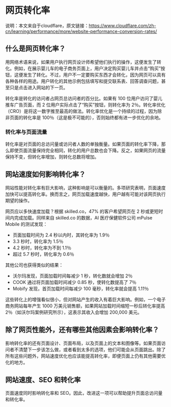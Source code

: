 # 网页转化率

  说明：本文来自于cloudflare，原文链接：https://www.cloudflare.com/zh-cn/learning/performance/more/website-performance-conversion-rates/

## 什么是网页转化率？

用网络术语来说，如果用户执行网页设计师希望他们执行的操作，这便发生了转化。例如，在展示婴儿车的电子商务页面上，用户决定购买婴儿车并点击“购买”按钮，这便发生了转化。不过，用户不一定要购买东西才会转化，因为网页可以具有各种各样的用途。用户转化的其他示例包括填写和提交联系表、回答调查问题，甚至只是点击进入网站的下一页。

转化率是转化的访问者占网页总访问者的百分比。如果有 100 位用户访问了婴儿推车广告页面，而 2 位用户实际点击了“购买”按钮，则转化率为 2％。转化率优化（CRO）是将这一数字推至最高的做法。转化率优化是一个持续的过程，因为除非页面的转化率是 100％（这是极不可能的），否则始终都有进一步优化的余地。

### 转化率与页面流量

转化率是对页面的总访问量或访问者人数的单独衡量。如果页面的转化率下降，那么即使页面流量保持完全相同，转化的用户总数也会下降。反之，如果网页的流量保持不变，但转化率增加，则转化总数将增加。

## 网站速度如何影响转化率？

网站性能对转化率有巨大影响，这种影响是可以衡量的。多项研究表明，页面速度加快可以提高转化率。换而言之，网页加载速度越快，用户越有可能对该网页执行期望的操作。

网页应以多快速度加载？根据 skilled.co，47% 的客户希望网页在 2 秒或更短时间内完成加载。同样来自 skilled.co 的数据，AI 医疗保健软件公司 mPulse Mobile 的测试发现：

- 页面加载时间为 2.4 秒以内时，其转化率为 1.9％
- 3.3 秒时，转化率为 1.5％
- 4.2 秒时，转化率为不到 1.1％
- 超过 5.7 秒时，转化率为 0.6％

其他公司也获得类似的结果：

- 沃尔玛发现，页面加载时间每减少 1 秒，转化数就会增加 2％
- COOK 通过将页面加载时间减少 0.85 秒，使转化数提高了 7％
- Mobify 发现，首页加载时间每减少 100 毫秒，转化率就会提高 1.11％

这些转化上的增强看似很小，但对网站产生的收入有着巨大影响。例如，一个电子商务网站每年产生 1000 万美元销售额，如果网站加载时间缩短一秒后转化率提高 2％（如沃尔玛案例研究所示），这表示其收入会增加 200,000 美元。

## 除了网页性能外，还有哪些其他因素会影响转化率？

影响转化率的还有页面设计、页面布局，以及页面上的文本和图像等。如果页面访问者不清楚下一步该怎么做，或者看到太多的选项，他们可能会从页面跳出。除了所有这些问题外，网站速度优化也应该能提高转化率，即便页面上仍有其他需要优化的地方。

## 网站速度、SEO 和转化率

页面速度同时影响转化率和 SEO。因此，改进这一项可以帮助提升页面总访问量和转化率。
